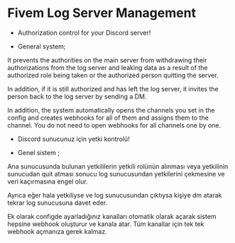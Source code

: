 # Fivem Log Server Management
- Authorization control for your Discord server!

- General system;

It prevents the authorities on the main server from withdrawing their authorizations from the log server and leaking data as a result of the authorized role being taken or the authorized person quitting the server.

In addition, if it is still authorized and has left the log server, it invites the person back to the log server by sending a DM.

In addition, the system automatically opens the channels you set in the config and creates webhooks for all of them and assigns them to the channel. You do not need to open webhooks for all channels one by one.

- Discord sunucunuz için yetki kontrolü! 

- Genel sistem ; 

Ana sunucusunda bulunan yetkililerin yetkili rolünün alınması veya yetkilinin sunucudan quit atması sonucu log sunucusundan yetkilerini çekmesine ve veri kaçırmasına engel olur. 

Ayrıca eğer hala yetkiliyse ve log sunucusundan çıktıysa kişiye dm atarak tekrar log sunucusuna davet eder. 

Ek olarak configde ayarladığınız kanalları otomatik olarak açarak sistem hepsine webhook oluşturur ve kanala atar. Tüm kanallar için tek tek webhook açmanıza gerek kalmaz. 
